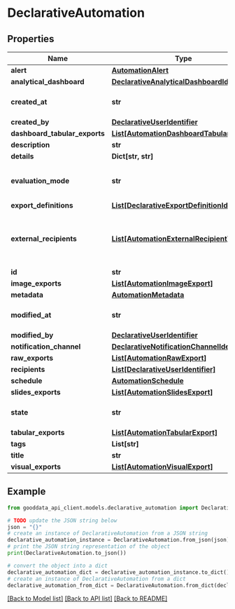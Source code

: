 # DeclarativeAutomation


## Properties

Name | Type | Description | Notes
------------ | ------------- | ------------- | -------------
**alert** | [**AutomationAlert**](AutomationAlert.md) |  | [optional] 
**analytical_dashboard** | [**DeclarativeAnalyticalDashboardIdentifier**](DeclarativeAnalyticalDashboardIdentifier.md) |  | [optional] 
**created_at** | **str** | Time of the entity creation. | [optional] 
**created_by** | [**DeclarativeUserIdentifier**](DeclarativeUserIdentifier.md) |  | [optional] 
**dashboard_tabular_exports** | [**List[AutomationDashboardTabularExport]**](AutomationDashboardTabularExport.md) |  | [optional] 
**description** | **str** |  | [optional] 
**details** | **Dict[str, str]** | TODO | [optional] 
**evaluation_mode** | **str** | Specify automation evaluation mode. | [optional] [default to 'PER_RECIPIENT']
**export_definitions** | [**List[DeclarativeExportDefinitionIdentifier]**](DeclarativeExportDefinitionIdentifier.md) |  | [optional] 
**external_recipients** | [**List[AutomationExternalRecipient]**](AutomationExternalRecipient.md) | External recipients of the automation action results. | [optional] 
**id** | **str** |  | 
**image_exports** | [**List[AutomationImageExport]**](AutomationImageExport.md) |  | [optional] 
**metadata** | [**AutomationMetadata**](AutomationMetadata.md) |  | [optional] 
**modified_at** | **str** | Time of the last entity modification. | [optional] 
**modified_by** | [**DeclarativeUserIdentifier**](DeclarativeUserIdentifier.md) |  | [optional] 
**notification_channel** | [**DeclarativeNotificationChannelIdentifier**](DeclarativeNotificationChannelIdentifier.md) |  | [optional] 
**raw_exports** | [**List[AutomationRawExport]**](AutomationRawExport.md) |  | [optional] 
**recipients** | [**List[DeclarativeUserIdentifier]**](DeclarativeUserIdentifier.md) |  | [optional] 
**schedule** | [**AutomationSchedule**](AutomationSchedule.md) |  | [optional] 
**slides_exports** | [**List[AutomationSlidesExport]**](AutomationSlidesExport.md) |  | [optional] 
**state** | **str** | Current state of the automation. | [optional] [default to 'ACTIVE']
**tabular_exports** | [**List[AutomationTabularExport]**](AutomationTabularExport.md) |  | [optional] 
**tags** | **List[str]** |  | [optional] 
**title** | **str** |  | [optional] 
**visual_exports** | [**List[AutomationVisualExport]**](AutomationVisualExport.md) |  | [optional] 

## Example

```python
from gooddata_api_client.models.declarative_automation import DeclarativeAutomation

# TODO update the JSON string below
json = "{}"
# create an instance of DeclarativeAutomation from a JSON string
declarative_automation_instance = DeclarativeAutomation.from_json(json)
# print the JSON string representation of the object
print(DeclarativeAutomation.to_json())

# convert the object into a dict
declarative_automation_dict = declarative_automation_instance.to_dict()
# create an instance of DeclarativeAutomation from a dict
declarative_automation_from_dict = DeclarativeAutomation.from_dict(declarative_automation_dict)
```
[[Back to Model list]](../README.md#documentation-for-models) [[Back to API list]](../README.md#documentation-for-api-endpoints) [[Back to README]](../README.md)


